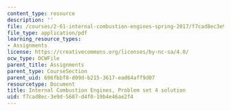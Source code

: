```yaml
---
content_type: resource
description: ''
file: /courses/2-61-internal-combustion-engines-spring-2017/f7cad8ec3e9d5687d4f019b4e46ae2f4_MIT2_61S17_ps4_soln.pdf
file_type: application/pdf
learning_resource_types:
- Assignments
license: https://creativecommons.org/licenses/by-nc-sa/4.0/
ocw_type: OCWFile
parent_title: Assignments
parent_type: CourseSection
parent_uid: 696fbbf8-d09d-b215-3617-ead64aff9d07
resourcetype: Document
title: Internal Combustion Engines, Problem set 4 solution
uid: f7cad8ec-3e9d-5687-d4f0-19b4e46ae2f4
---
```

